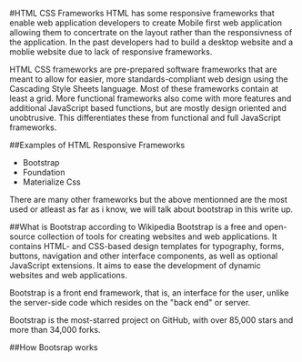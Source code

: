 #HTML CSS Frameworks
HTML has some responsive frameworks that enable web application developers to create Mobile first web application allowing them to concertrate on the layout rather than the responsivness of the application.
In the past developers had to build a desktop website and a moblie website due to lack of responsive frameworks.

HTML CSS frameworks are pre-prepared software frameworks that are meant to allow for easier, more standards-compliant web design using the Cascading Style Sheets language. Most of these frameworks contain at least a grid. More functional frameworks also come with more features and additional JavaScript based functions, but are mostly design oriented and unobtrusive. This differentiates these from functional and full JavaScript frameworks.

##Examples of HTML Responsive Frameworks
* Bootstrap
* Foundation 
* Materialize Css

There are many other frameworks but the above mentionned are the most used or atleast as far as i know, we will talk about bootstrap in this write up.

##What is Bootstrap according to Wikipedia
Bootstrap is a free and open-source collection of tools for creating websites and web applications. It contains HTML- and CSS-based design templates for typography, forms, buttons, navigation and other interface components, as well as optional JavaScript extensions. It aims to ease the development of dynamic websites and web applications.

Bootstrap is a front end framework, that is, an interface for the user, unlike the server-side code which resides on the "back end" or server.

Bootstrap is the most-starred project on GitHub, with over 85,000 stars and more than 34,000 forks.

##How Bootsrap works


